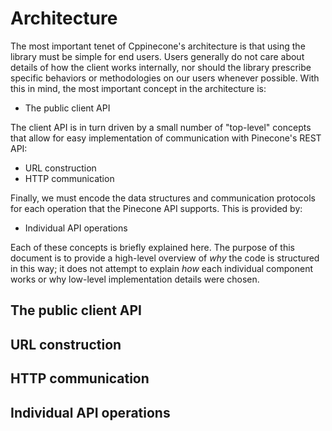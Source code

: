 # Architecture

The most important tenet of Cppinecone's architecture is that using the library must be simple for end users. Users
generally do not care about details of how the client works internally, nor should the library prescribe specific
behaviors or methodologies on our users whenever possible. With this in mind, the most important concept in the
architecture is:

* The public client API

The client API is in turn driven by a small number of "top-level" concepts that allow for easy implementation of
communication with Pinecone's REST API:

* URL construction
* HTTP communication

Finally, we must encode the data structures and communication protocols for each operation that the Pinecone API
supports. This is provided by:

* Individual API operations

Each of these concepts is briefly explained here. The purpose of this document is to provide a high-level overview of
_why_ the code is structured in this way; it does not attempt to explain _how_ each individual component works or
why low-level implementation details were chosen.

## The public client API

## URL construction

## HTTP communication

## Individual API operations